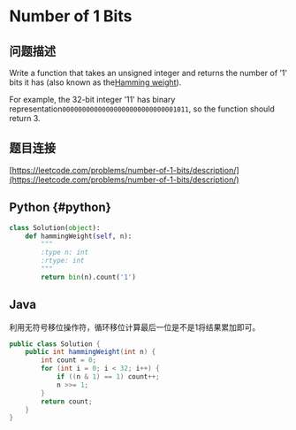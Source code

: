 # Number of 1 Bits

## 问题描述

Write a function that takes an unsigned integer and returns the number of ’1' bits it has \(also known as the[Hamming weight](http://en.wikipedia.org/wiki/Hamming_weight)\).

For example, the 32-bit integer ’11' has binary representation`00000000000000000000000000001011`, so the function should return 3.

## 题目连接

[https://leetcode.com/problems/number-of-1-bits/description/](https://leetcode.com/problems/number-of-1-bits/description/)

## Python {#python}

```python
class Solution(object):
    def hammingWeight(self, n):
        """
        :type n: int
        :rtype: int
        """
        return bin(n).count('1')
```

## Java

利用无符号移位操作符，循环移位计算最后一位是不是1将结果累加即可。

```java
public class Solution {
    public int hammingWeight(int n) {
        int count = 0;
        for (int i = 0; i < 32; i++) {
            if ((n & 1) == 1) count++;
            n >>= 1;
        }
        return count;
    }
}
```

